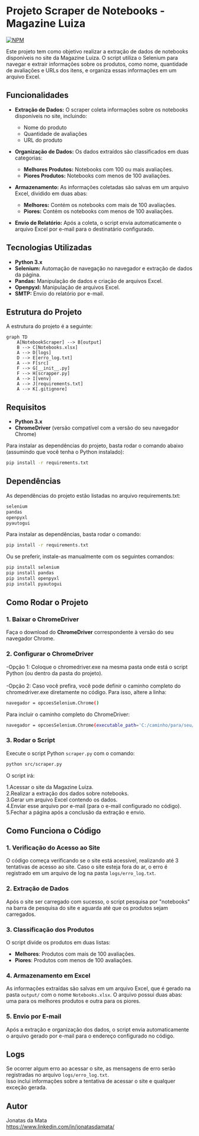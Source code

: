 # Projeto Scraper de Notebooks - Magazine Luiza
[![NPM](https://img.shields.io/npm/l/react)](https://github.com/jonatasdamata/NotebookScraper/blob/main/LICENSE) 

Este projeto tem como objetivo realizar a extração de dados de notebooks disponíveis no site da Magazine Luiza. O script utiliza o Selenium para navegar e extrair informações sobre os produtos, como nome, quantidade de avaliações e URLs dos itens, e organiza essas informações em um arquivo Excel.

## Funcionalidades

- **Extração de Dados:** O scraper coleta informações sobre os notebooks disponíveis no site, incluindo:
  - Nome do produto
  - Quantidade de avaliações
  - URL do produto

- **Organização de Dados:** Os dados extraídos são classificados em duas categorias:
  - **Melhores Produtos:** Notebooks com 100 ou mais avaliações.
  - **Piores Produtos:** Notebooks com menos de 100 avaliações.

- **Armazenamento:** As informações coletadas são salvas em um arquivo Excel, dividido em duas abas:
  - **Melhores:** Contém os notebooks com mais de 100 avaliações.
  - **Piores:** Contém os notebooks com menos de 100 avaliações.

- **Envio de Relatório:** Após a coleta, o script envia automaticamente o arquivo Excel por e-mail para o destinatário configurado.

## Tecnologias Utilizadas

- **Python 3.x**
- **Selenium:** Automação de navegação no navegador e extração de dados da página.
- **Pandas:** Manipulação de dados e criação de arquivos Excel.
- **Openpyxl:** Manipulação de arquivos Excel.
- **SMTP:** Envio do relatório por e-mail.

## Estrutura do Projeto

A estrutura do projeto é a seguinte:


```mermaid
graph TD
    A[NotebookScraper] --> B[output]
    B --> C[Notebooks.xlsx]
    A --> D[logs]
    D --> E[erro_log.txt]
    A --> F[src]
    F --> G[__init__.py]
    F --> H[scrapper.py]
    A --> I[venv]
    A --> J[requirements.txt]
    A --> K[.gitignore]
````

## Requisitos

- **Python 3.x**
- **ChromeDriver** (versão compatível com a versão do seu navegador Chrome)

Para instalar as dependências do projeto, basta rodar o comando abaixo (assumindo que você tenha o Python instalado):

```bash
pip install -r requirements.txt
```

## Dependências

As dependências do projeto estão listadas no arquivo requirements.txt:

```bash
selenium
pandas
openpyxl
pyautogui
```

Para instalar as dependências, basta rodar o comando:

```bash
pip install -r requirements.txt
```

Ou se preferir, instale-as manualmente com os seguintes comandos:

```bash
pip install selenium
pip install pandas
pip install openpyxl
pip install pyautogui

```

## Como Rodar o Projeto

### 1. Baixar o ChromeDriver
Faça o download do **ChromeDriver** correspondente à versão do seu navegador Chrome.

### 2. Configurar o ChromeDriver
-Opção 1: Coloque o chromedriver.exe na mesma pasta onde está o script Python (ou dentro da pasta do projeto). <br/> <br/>
-Opção 2: Caso você prefira, você pode definir o caminho completo do chromedriver.exe diretamente no código. Para isso, altere a linha:
```bash
navegador = opcoesSelenium.Chrome()
```
Para incluir o caminho completo do ChromeDriver:
```bash
navegador = opcoesSelenium.Chrome(executable_path='C:/caminho/para/seu/chromedriver.exe')
```

### 3. Rodar o Script
Execute o script Python `scraper.py` com o comando:

```bash
python src/scraper.py
```

O script irá:

1.Acessar o site da Magazine Luiza. <br/>
2.Realizar a extração dos dados sobre notebooks.<br/>
3.Gerar um arquivo Excel contendo os dados.<br/>
4.Enviar esse arquivo por e-mail (para o e-mail configurado no código).<br/>
5.Fechar a página após a conclusão da extração e envio.

## Como Funciona o Código

### 1. Verificação do Acesso ao Site
O código começa verificando se o site está acessível, realizando até 3 tentativas de acesso ao site. Caso o site esteja fora do ar, o erro é registrado em um arquivo de log na pasta `logs/erro_log.txt`.

### 2. Extração de Dados
Após o site ser carregado com sucesso, o script pesquisa por "notebooks" na barra de pesquisa do site e aguarda até que os produtos sejam carregados.

### 3. Classificação dos Produtos
O script divide os produtos em duas listas:

- **Melhores**: Produtos com mais de 100 avaliações.
- **Piores**: Produtos com menos de 100 avaliações.

### 4. Armazenamento em Excel
As informações extraídas são salvas em um arquivo Excel, que é gerado na pasta `output/` com o nome `Notebooks.xlsx`. O arquivo possui duas abas: uma para os melhores produtos e outra para os piores.

### 5. Envio por E-mail
Após a extração e organização dos dados, o script envia automaticamente o arquivo gerado por e-mail para o endereço configurado no código.


## Logs
Se ocorrer algum erro ao acessar o site, as mensagens de erro serão registradas no arquivo `logs/erro_log.txt`.<br/>
Isso inclui informações sobre a tentativa de acessar o site e qualquer exceção gerada.


## Autor
Jonatas da Mata <br>
https://www.linkedin.com/in/jonatasdamata/



